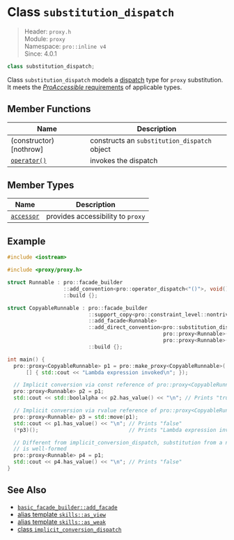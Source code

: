 # Class `substitution_dispatch`

> Header: `proxy.h`  
> Module: `proxy`  
> Namespace: `pro::inline v4`  
> Since: 4.0.1

```cpp
class substitution_dispatch;
```

Class `substitution_dispatch` models a [dispatch](../ProDispatch.md) type for `proxy` substitution. It meets the [*ProAccessible* requirements](../ProAccessible.md) of applicable types.

## Member Functions

| Name                             | Description                                  |
| -------------------------------- | -------------------------------------------- |
| (constructor) [nothrow]          | constructs an `substitution_dispatch` object |
| [`operator()`](operator_call.md) | invokes the dispatch                         |

## Member Types

| Name                      | Description                       |
| ------------------------- | --------------------------------- |
| [`accessor`](accessor.md) | provides accessibility to `proxy` |

## Example

```cpp
#include <iostream>

#include <proxy/proxy.h>

struct Runnable : pro::facade_builder                                    //
                  ::add_convention<pro::operator_dispatch<"()">, void()> //
                  ::build {};

struct CopyableRunnable : pro::facade_builder                               //
                          ::support_copy<pro::constraint_level::nontrivial> //
                          ::add_facade<Runnable>                            //
                          ::add_direct_convention<pro::substitution_dispatch,
                                                  pro::proxy<Runnable>() const&,
                                                  pro::proxy<Runnable>() &&> //
                          ::build {};

int main() {
  pro::proxy<CopyableRunnable> p1 = pro::make_proxy<CopyableRunnable>(
      [] { std::cout << "Lambda expression invoked\n"; });

  // Implicit conversion via const reference of pro::proxy<CopyableRunnable>
  pro::proxy<Runnable> p2 = p1;
  std::cout << std::boolalpha << p2.has_value() << "\n"; // Prints "true"

  // Implicit conversion via rvalue reference of pro::proxy<CopyableRunnable>
  pro::proxy<Runnable> p3 = std::move(p1);
  std::cout << p1.has_value() << "\n"; // Prints "false"
  (*p3)();                             // Prints "Lambda expression invoked"

  // Different from implicit_conversion_dispatch, substitution from a null proxy
  // is well-formed
  pro::proxy<Runnable> p4 = p1;
  std::cout << p4.has_value() << "\n"; // Prints "false"
}
```

## See Also

- [`basic_facade_builder::add_facade`](../basic_facade_builder/add_facade.md)
- [alias template `skills::as_view`](../skills_as_view.md)
- [alias template `skills::as_weak`](../skills_as_weak.md)
- [class `implicit_conversion_dispatch`](../implicit_conversion_dispatch/README.md)
